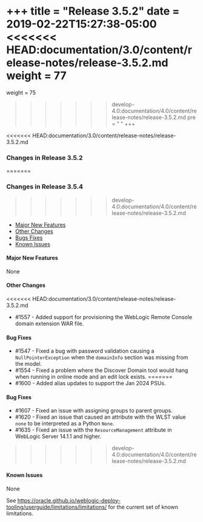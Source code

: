 +++
title = "Release 3.5.2"
date = 2019-02-22T15:27:38-05:00
<<<<<<< HEAD:documentation/3.0/content/release-notes/release-3.5.2.md
weight = 77
=======
weight = 75
>>>>>>> develop-4.0:documentation/4.0/content/release-notes/release-3.5.2.md
pre = "<b> </b>"
+++


<<<<<<< HEAD:documentation/3.0/content/release-notes/release-3.5.2.md
### Changes in Release 3.5.2
=======
### Changes in Release 3.5.4
>>>>>>> develop-4.0:documentation/4.0/content/release-notes/release-3.5.2.md
- [Major New Features](#major-new-features)
- [Other Changes](#other-changes)
- [Bugs Fixes](#bug-fixes)
- [Known Issues](#known-issues)


#### Major New Features
None

#### Other Changes
<<<<<<< HEAD:documentation/3.0/content/release-notes/release-3.5.2.md
- #1557 - Added support for provisioning the WebLogic Remote Console domain extension WAR file.

#### Bug Fixes
- #1547 -  Fixed a bug with password validation causing a `NullPointerException` when the `domainInfo` section was
  missing from the model.
- #1554 - Fixed a problem where the Discover Domain tool would hang when running in online mode and an edit lock exists.
=======
- #1600 - Added alias updates to support the Jan 2024 PSUs.

#### Bug Fixes
- #1607 - Fixed an issue with assigning groups to parent groups.
- #1620 - Fixed an issue that caused an attribute with the WLST value `none` to be interpreted as a Python `None`.
- #1635 - Fixed an issue with the `ResourceManagement` attribute in WebLogic Server 14.1.1 and higher.
>>>>>>> develop-4.0:documentation/4.0/content/release-notes/release-3.5.2.md

#### Known Issues
None

See https://oracle.github.io/weblogic-deploy-tooling/userguide/limitations/limitations/ for the current set of known limitations.
